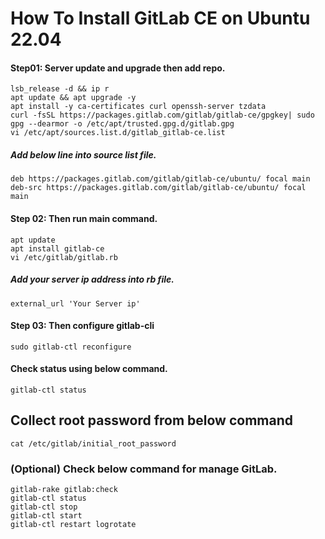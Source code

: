 # How To Install GitLab CE on Ubuntu 22.04 
#### Step01: Server update and upgrade then add repo.
    lsb_release -d && ip r
    apt update && apt upgrade -y
    apt install -y ca-certificates curl openssh-server tzdata
    curl -fsSL https://packages.gitlab.com/gitlab/gitlab-ce/gpgkey| sudo gpg --dearmor -o /etc/apt/trusted.gpg.d/gitlab.gpg
    vi /etc/apt/sources.list.d/gitlab_gitlab-ce.list
    
##### Add below line into source list file.
    deb https://packages.gitlab.com/gitlab/gitlab-ce/ubuntu/ focal main
    deb-src https://packages.gitlab.com/gitlab/gitlab-ce/ubuntu/ focal main
#### Step 02: Then run main command.
    apt update
    apt install gitlab-ce
    vi /etc/gitlab/gitlab.rb
#####  Add your server ip address into rb file.
    external_url 'Your Server ip'
#### Step 03: Then configure gitlab-cli
    sudo gitlab-ctl reconfigure
#### Check status using below command.
    gitlab-ctl status
## Collect root password from below command
    cat /etc/gitlab/initial_root_password
###  (Optional) Check below command for manage GitLab.
    gitlab-rake gitlab:check
    gitlab-ctl status
    gitlab-ctl stop
    gitlab-ctl start
    gitlab-ctl restart logrotate
